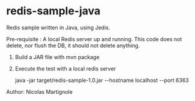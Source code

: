 redis-sample-java
=================

Redis sample written in Java, using Jedis.

Pre-requisite : A local Redis server up and running.
This code does not delete, nor flush the DB, it should not delete anything.


1. Build a JAR file with mvn package
2. Execute the test with a local redis server

    java -jar target/redis-sample-1.0.jar --hostname localhost --port 6363


Author: Nicolas Martignole


